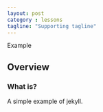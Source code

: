 ```yaml
---
layout: post
category : lessons
tagline: "Supporting tagline"
---
```


Example

## Overview 

### What is?
A simple example of jekyll.